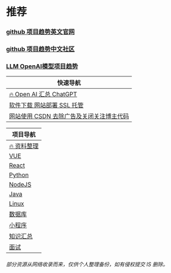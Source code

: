 # 推荐
### [github 项目趋势英文官网](https://github.com/trending)
### [github 项目趋势中文社区](https://www.githubs.cn/trending)
### [LLM OpenAI模型项目趋势](https://huggingface.co/spaces)
| 快速导航                                             |
|--------------------------------------------------|
| [🔥 Open AI 汇总 ChatGPT](./AI/AI.md)              |
| [软件下载 网站部署 SSL 托管](./Document/System.md)         |
| [网站使用 CSDN 去除广告及关闭关注博主代码](./Document/WebSite.md) |

| 项目导航                            |
|---------------------------------|
| [🔥 资料整理](./Document/README.md) |
| [VUE](./VUE/README.md)          |
| [React](./React/README.md)      |
| [Python](./Python/README.md)    |
| [NodeJS](./NodeJS/README.md)    |
| [Java](./Java/README.md)        |
| [Linux](./Linux/README.md)      |
| [数据库](./Database/README.md)     |
| [小程序](./MiniAPP/README.md)      |
| [知识汇总](./Knowledge/README.md)   |
| [面试](./Interview/README.md)     |

[//]: # (https://pip.itcast.cn/home?hm-pc-dh%24bz)
###### 部分资源从网络收录而来，仅供个人整理备份，如有侵权提交 IS 删除。